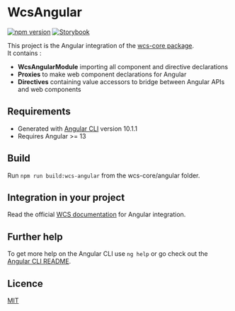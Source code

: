 # WcsAngular

[![npm version](https://img.shields.io/npm/v/wcs-angular?style=for-the-badge)](https://www.npmjs.com/package/wcs-angular)
[![Storybook](https://img.shields.io/badge/Angular-fff.svg?logo=angular&style=for-the-badge&logoColor=DD0031)](https://angular.io/)


This project is the Angular integration of the [wcs-core package](https://www.npmjs.com/package/wcs-core).  
It contains :
* **WcsAngularModule** importing all component and directive declarations
* **Proxies** to make web component declarations for Angular
* **Directives** containing value accessors to bridge between Angular APIs and web components 

## Requirements

- Generated with [Angular CLI](https://github.com/angular/angular-cli) version 10.1.1
- Requires Angular >= 13

## Build

Run `npm run build:wcs-angular` from the wcs-core/angular folder.

## Integration in your project

Read the official [WCS documentation](https://wcs.dev.sncf/?path=/docs/documentation-integrations-framework-integrations--documentation#angular-)
for Angular integration.

## Further help

To get more help on the Angular CLI use `ng help` or go check out the [Angular CLI README](https://github.com/angular/angular-cli/blob/master/README.md).

## Licence

[MIT](https://gitlab.com/SNCF/wcs/-/blob/master/LICENSE)
